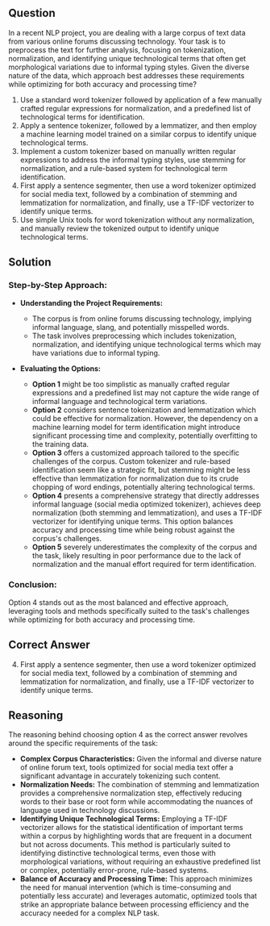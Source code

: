 ## Question
In a recent NLP project, you are dealing with a large corpus of text data from various online forums discussing technology. Your task is to preprocess the text for further analysis, focusing on tokenization, normalization, and identifying unique technological terms that often get morphological variations due to informal typing styles. Given the diverse nature of the data, which approach best addresses these requirements while optimizing for both accuracy and processing time?

1. Use a standard word tokenizer followed by application of a few manually crafted regular expressions for normalization, and a predefined list of technological terms for identification.
2. Apply a sentence tokenizer, followed by a lemmatizer, and then employ a machine learning model trained on a similar corpus to identify unique technological terms.
3. Implement a custom tokenizer based on manually written regular expressions to address the informal typing styles, use stemming for normalization, and a rule-based system for technological term identification.
4. First apply a sentence segmenter, then use a word tokenizer optimized for social media text, followed by a combination of stemming and lemmatization for normalization, and finally, use a TF-IDF vectorizer to identify unique terms.
5. Use simple Unix tools for word tokenization without any normalization, and manually review the tokenized output to identify unique technological terms.

## Solution

### Step-by-Step Approach:
- **Understanding the Project Requirements:**
    - The corpus is from online forums discussing technology, implying informal language, slang, and potentially misspelled words.
    - The task involves preprocessing which includes tokenization, normalization, and identifying unique technological terms which may have variations due to informal typing.

- **Evaluating the Options:**
    - **Option 1** might be too simplistic as manually crafted regular expressions and a predefined list may not capture the wide range of informal language and technological term variations.
    - **Option 2** considers sentence tokenization and lemmatization which could be effective for normalization. However, the dependency on a machine learning model for term identification might introduce significant processing time and complexity, potentially overfitting to the training data.
    - **Option 3** offers a customized approach tailored to the specific challenges of the corpus. Custom tokenizer and rule-based identification seem like a strategic fit, but stemming might be less effective than lemmatization for normalization due to its crude chopping of word endings, potentially altering technological terms.
    - **Option 4** presents a comprehensive strategy that directly addresses informal language (social media optimized tokenizer), achieves deep normalization (both stemming and lemmatization), and uses a TF-IDF vectorizer for identifying unique terms. This option balances accuracy and processing time while being robust against the corpus's challenges.
    - **Option 5** severely underestimates the complexity of the corpus and the task, likely resulting in poor performance due to the lack of normalization and the manual effort required for term identification.

### Conclusion:
Option 4 stands out as the most balanced and effective approach, leveraging tools and methods specifically suited to the task's challenges while optimizing for both accuracy and processing time.

## Correct Answer
4. First apply a sentence segmenter, then use a word tokenizer optimized for social media text, followed by a combination of stemming and lemmatization for normalization, and finally, use a TF-IDF vectorizer to identify unique terms.

## Reasoning
The reasoning behind choosing option 4 as the correct answer revolves around the specific requirements of the task:
- **Complex Corpus Characteristics:** Given the informal and diverse nature of online forum text, tools optimized for social media text offer a significant advantage in accurately tokenizing such content.
- **Normalization Needs:** The combination of stemming and lemmatization provides a comprehensive normalization step, effectively reducing words to their base or root form while accommodating the nuances of language used in technology discussions.
- **Identifying Unique Technological Terms:** Employing a TF-IDF vectorizer allows for the statistical identification of important terms within a corpus by highlighting words that are frequent in a document but not across documents. This method is particularly suited to identifying distinctive technological terms, even those with morphological variations, without requiring an exhaustive predefined list or complex, potentially error-prone, rule-based systems.
- **Balance of Accuracy and Processing Time:** This approach minimizes the need for manual intervention (which is time-consuming and potentially less accurate) and leverages automatic, optimized tools that strike an appropriate balance between processing efficiency and the accuracy needed for a complex NLP task.
